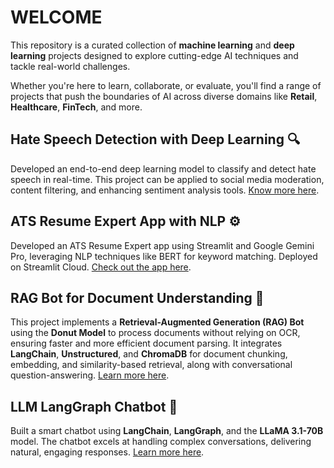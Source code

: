 # WELCOME 

This repository is a curated collection of **machine learning** and **deep learning** projects designed to explore cutting-edge AI techniques and tackle real-world challenges. 

Whether you're here to learn, collaborate, or evaluate, you'll find a range of projects that push the boundaries of AI across diverse domains like **Retail**, **Healthcare**, **FinTech**, and more.

## Hate Speech Detection with Deep Learning 🔍

Developed an end-to-end deep learning model to classify and detect hate speech in real-time. This project can be applied to social media moderation, content filtering, and enhancing sentiment analysis tools. [Know more here](https://github.com/AG211695/EndToEnd_NLP_ProjectImplementation/blob/main/README.md).

## ATS Resume Expert App with NLP ⚙️

Developed an ATS Resume Expert app using Streamlit and Google Gemini Pro, leveraging NLP techniques like BERT for keyword matching. Deployed on Streamlit Cloud. [Check out the app here](https://atsresumepro.streamlit.app/).

## RAG Bot for Document Understanding 📝

This project implements a **Retrieval-Augmented Generation (RAG) Bot** using the **Donut Model** to process documents without relying on OCR, ensuring faster and more efficient document parsing. It integrates **LangChain**, **Unstructured**, and **ChromaDB** for document chunking, embedding, and similarity-based retrieval, along with conversational question-answering. [Learn more here](https://github.com/AG211695/RAG_BOT/blob/main/README.md).

## LLM LangGraph Chatbot 🤖

Built a smart chatbot using **LangChain**, **LangGraph**, and the **LLaMA 3.1-70B** model. The chatbot excels at handling complex conversations, delivering natural, engaging responses. [Learn more here](https://github.com/AG211695/LLM_Langgraph_Chatbot).
